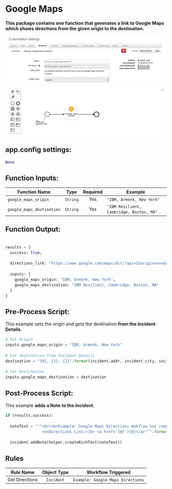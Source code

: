 # Google Maps
**This package contains one function that generates a link to Google Maps which shows directions from the given origin to the destination.**

 ![screenshot](./screenshots/1.png)


## app.config settings:
```python
None
```

## Function Inputs:
| Function Name | Type | Required | Example |
| ------------- | :--: | :-------:| ------- |
| `google_maps_origin` | `String` | Yes | `"IBM, Armonk, New York"` |
| `google_maps_destination` | `String` | Yes | `"IBM Resilient, Cambridge, Boston, MA"` |


## Function Output:
```python

results = {
  success: True,

  directions_link: "https://www.google.com/maps/dir/?api=1&origin=xxx&destination=xxx",s

  inputs: {
    google_maps_origin: "IBM, Armonk, New York",
    google_maps_destination: "IBM Resilient, Cambridge, Boston, MA"
  }
}

```

## Pre-Process Script:
This example sets the origin and gets the destination **from the Incident Details.**
```python
# Set Origin
inputs.google_maps_origin = "IBM, Armonk, New York"

# Get destination from Incident Details
destination = "{0}, {1}, {2}".format(incident.addr, incident.city, incident.country)

# Set Destination
inputs.google_maps_destination = destination
```

## Post-Process Script:
This example **adds a Note to the Incident.**
```python
if (results.success):

  noteText = """<br><b>Example: Google Maps Directions Wokflow has complete</b>
                <b>Directions Link:</b> <a href='{0}'>{0}</a>""".format(results.directions_link)

  incident.addNote(helper.createRichText(noteText))
```

## Rules
| Rule Name | Object Type | Workflow Triggered |
| --------- | :---------: | ------------------ |
| Get Directions | `Incident` | `Example: Google Maps Directions` |